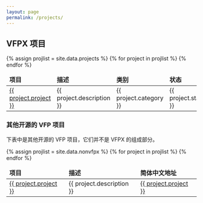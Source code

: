 ```yaml
---
layout: page
permalink: /projects/
---
```


## VFPX 项目

<table>
<thead>
<tr>
<td><strong>项目</strong></td>
<td><strong>描述</strong></td>
<td><strong>类别</strong></td>
<td><strong>状态</strong></td>
</tr>
</thead>
<tbody>
{% assign projlist = site.data.projects %}
{% for project in projlist %}
<tr>
	<td><a target="_blank" href="{{ project.url }}">{{ project.project }}</a></td>
	<td>{{ project.description }}</td>
	<td>{{ project.category }}</td>
	<td>{{ project.state }}</td>
</tr>
{% endfor %}
</tbody>
</table>

### 其他开源的 VFP 项目

下表中是其他开源的 VFP 项目，它们并不是 VFPX 的组成部分。

<table>
<thead>
<tr>
<td><strong>项目</strong></td>
<td><strong>描述</strong></td>
<td><strong>简体中文地址</strong></td>
</tr>
</thead>
<tbody>
{% assign projlist = site.data.nonvfpx %}
{% for project in projlist %}
<tr>
	<td><a target="_blank" href="{{ project.url }}">{{ project.project }}</a></td>
	<td>{{ project.description }}</td>
	<td><a target="_blank" href="{{ project.url2  }}">{{ project.project }}</a></td>
</tr>
{% endfor %}
</tbody>
</table>
